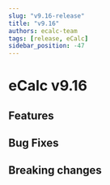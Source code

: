 ```yaml
---
slug: "v9.16-release"
title: "v9.16"
authors: ecalc-team
tags: [release, eCalc]
sidebar_position: -47
---
```


# eCalc v9.16

## Features

## Bug Fixes

## Breaking changes